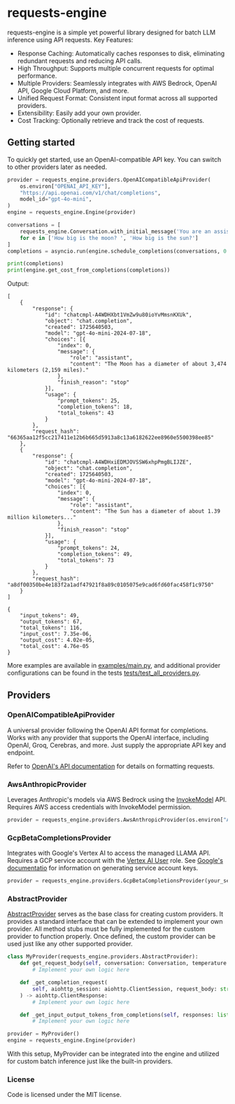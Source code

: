 # requests-engine

requests-engine is a simple yet powerful library designed for batch LLM inference using API requests.
Key Features:
- Response Caching: Automatically caches responses to disk, eliminating redundant requests and reducing API calls.
- High Throughput: Supports multiple concurrent requests for optimal performance.
- Multiple Providers: Seamlessly integrates with AWS Bedrock, OpenAI API, Google Cloud Platform, and more.
- Unified Request Format: Consistent input format across all supported providers.
- Extensibility: Easily add your own provider.
- Cost Tracking: Optionally retrieve and track the cost of requests.

## Getting started
To quickly get started, use an OpenAI-compatible API key. You can switch to other providers later as needed.
```python
provider = requests_engine.providers.OpenAICompatibleApiProvider(
    os.environ["OPENAI_API_KEY"],
    "https://api.openai.com/v1/chat/completions",
    model_id="gpt-4o-mini",
)
engine = requests_engine.Engine(provider)

conversations = [
    requests_engine.Conversation.with_initial_message('You are an assistant. Answer shortly' 'user', e)
    for e in ['How big is the moon? ', 'How big is the sun?']
]
completions = asyncio.run(engine.schedule_completions(conversations, 0.3, 'example'))

print(completions)
print(engine.get_cost_from_completions(completions))
```

Output:
```
[
    {
        "response": {
            "id": "chatcmpl-A4WDHXbt1VmZw9u80ioYvMmsnKXUk",
            "object": "chat.completion",
            "created": 1725640503,
            "model": "gpt-4o-mini-2024-07-18",
            "choices": [{
                "index": 0,
                "message": {
                    "role": "assistant",
                    "content": "The Moon has a diameter of about 3,474 kilometers (2,159 miles)."
                },
                "finish_reason": "stop"
            }],
            "usage": {
                "prompt_tokens": 25,
                "completion_tokens": 18,
                "total_tokens": 43
            }
        },
        "request_hash": "66365aa12f5cc217411e12b6b665d5913a8c13a6182622ee8960e5500398ee85"
    },
    {
        "response": {
            "id": "chatcmpl-A4WDHxiEDMJOVSSW6xhpPmgBLIJZE",
            "object": "chat.completion",
            "created": 1725640503,
            "model": "gpt-4o-mini-2024-07-18",
            "choices": [{
                "index": 0,
                "message": {
                    "role": "assistant",
                    "content": "The Sun has a diameter of about 1.39 million kilometers..."
                },
                "finish_reason": "stop"
            }],
            "usage": {
                "prompt_tokens": 24,
                "completion_tokens": 49,
                "total_tokens": 73
            }
        },
        "request_hash": "a8df00350be4e183f2a1adf47921f8a89c0105075e9cad6fd60fac458f1c9750"
    }
]
```
```
{
    "input_tokens": 49,
    "output_tokens": 67,
    "total_tokens": 116,
    "input_cost": 7.35e-06,
    "output_cost": 4.02e-05,
    "total_cost": 4.76e-05
}

```
More examples are available in [examples/main.py](examples/main.py), and additional provider configurations can be found in the tests [tests/test_all_providers.py](tests/test_all_providers.py).

## Providers

### OpenAICompatibleApiProvider
A universal provider following the OpenAI API format for completions. Works with any provider that supports the OpenAI interface, including OpenAI, Groq, Cerebras, and more. Just supply the appropriate API key and endpoint.

Refer to [OpenAI's API documentation](https://platform.openai.com/docs/api-reference/chat/create) for details on formatting requests.

### AwsAnthropicProvider
Leverages Anthropic's models via AWS Bedrock using the [InvokeModel](https://docs.aws.amazon.com/bedrock/latest/APIReference/API_runtime_InvokeModel.html) API. Requires AWS access credentials with InvokeModel permission.
```python
provider = requests_engine.providers.AwsAnthropicProvider(os.environ["AWS_ACCESS_KEY"], os.environ["AWS_SECRET_KEY"])
```

### GcpBetaCompletionsProvider
Integrates with Google's Vertex AI to access the managed LLAMA API. Requires a GCP service account with the [Vertex AI User](https://cloud.google.com/vertex-ai/docs/general/access-control#aiplatform.user) role. See [Google's documentatio](https://cloud.google.com/iam/docs/keys-create-delete) for information on generating service account keys.
```python
provider = requests_engine.providers.GcpBetaCompletionsProvider(your_service_account_info_object).
```

### AbstractProvider
[AbstractProvider](src/requests_engine/providers/abstract_provider.py) serves as the base class for creating custom providers. It provides a standard interface that can be extended to implement your own provider. All method stubs must be fully implemented for the custom provider to function properly. Once defined, the custom provider can be used just like any other supported provider.
```python
class MyProvider(requests_engine.providers.AbstractProvider):
    def get_request_body(self, conversation: Conversation, temperature: float) -> str:
        # Implement your own logic here

    def _get_completion_request(
        self, aiohttp_session: aiohttp.ClientSession, request_body: str
    ) -> aiohttp.ClientResponse:
        # Implement your own logic here

    def _get_input_output_tokens_from_completions(self, responses: list) -> Tuple[int, int]:
        # Implement your own logic here

provider = MyProvider()
engine = requests_engine.Engine(provider)
```
With this setup, MyProvider can be integrated into the engine and utilized for custom batch inference just like the built-in providers.


### License
Code is licensed under the MIT license.